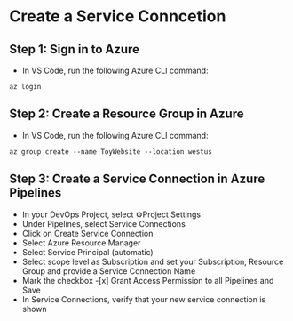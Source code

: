 # Create a Service Conncetion

## Step 1: Sign in to Azure

- In VS Code, run the following Azure CLI command:
```
az login
```

## Step 2: Create a Resource Group in Azure

- In VS Code, run the following Azure CLI command:
```
az group create --name ToyWebsite --location westus
```

## Step 3: Create a Service Connection in Azure Pipelines

- In your DevOps Project, select ⚙️Project Settings 
- Under Pipelines, select Service Connections
- Click on Create Service Connection
- Select Azure Resource Manager
- Select Service Principal (automatic)
- Select scope level as Subscription and set your Subscription, Resource Group and provide a Service Connection Name
- Mark the checkbox -[x] Grant Access Permission to all Pipelines and Save
- In Service Connections, verify that your new service connection is shown
